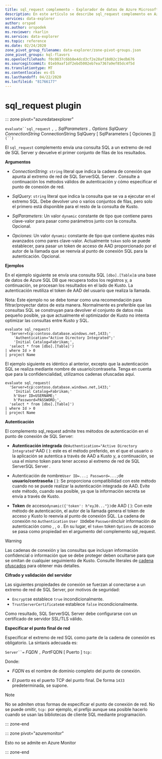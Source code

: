 ```yaml
---
title: sql_request complemento - Explorador de datos de Azure Microsoft Docs
description: En este artículo se describe sql_request complemento en Azure Data Explorer.
services: data-explorer
author: orspod
ms.author: orspodek
ms.reviewer: rkarlin
ms.service: data-explorer
ms.topic: reference
ms.date: 02/24/2020
zone_pivot_group_filename: data-explorer/zone-pivot-groups.json
zone_pivot_groups: kql-flavors
ms.openlocfilehash: f0c0837c6bb8e4dcd3cf2e28af18d02c19edb676
ms.sourcegitcommit: 01eb9aaf1df2ebd5002eb7ea7367a9ef85dc4f5d
ms.translationtype: MT
ms.contentlocale: es-ES
ms.lasthandoff: 04/22/2020
ms.locfileid: "81766177"
---
```

# <a name="sql_request-plugin"></a>sql_request plugin

::: zone pivot="azuredataexplorer"

  `evaluate``sql_request` `,` `,` *SqlParameters* `,` *Options* *SqlQuery* *ConnectionString* ConnectionString SqlQuery [ SqlParameters [ Opciones ]] `(``)`

El `sql_request` complemento envía una consulta SQL a un extremo de red de SQL Server y devuelve el primer conjunto de filas de los resultados.

**Argumentos**

* *ConnectionString*: `string` literal que indica la cadena de conexión que apunta al extremo de red de SQL ServerSQL Server . Consulte a continuación los métodos válidos de autenticación y cómo especificar el punto de conexión de red.

* *SqlQuery*: `string` literal que indica la consulta que se va a ejecutar en el extremo SQL. Debe devolver uno o varios conjuntos de filas, pero solo el primero está disponible para el resto de la consulta de Kusto.

* *SqlParameters*: Un valor `dynamic` constante de tipo que contiene pares clave-valor para pasar como parámetros junto con la consulta. Opcional.
  
* *Opciones*: Un valor `dynamic` constante de tipo que contiene ajustes más avanzados como pares clave-valor. Actualmente `token` solo se puede establecer, para pasar un token de acceso de AAD proporcionado por el autor de la llamada que se reenvía al punto de conexión SQL para la autenticación. Opcional.

**Ejemplos**

En el ejemplo siguiente se envía una consulta SQL `[dbo].[Table]`a una base de datos de Azure SQL DB que recupera todos los registros y, a continuación, se procesan los resultados en el lado de Kusto. La autenticación reutiliza el token de AAD del usuario que realiza la llamada.

Nota: Este ejemplo no se debe tomar como una recomendación para filtrar/proyectar datos de esta manera. Normalmente es preferible que las consultas SQL se construyan para devolver el conjunto de datos más pequeño posible, ya que actualmente el optimizador de Kusto no intenta optimizar las consultas entre Kusto y SQL.

```kusto
evaluate sql_request(
  'Server=tcp:contoso.database.windows.net,1433;'
    'Authentication="Active Directory Integrated";'
    'Initial Catalog=Fabrikam;',
  'select * from [dbo].[Table]')
| where Id > 0
| project Name
```

El ejemplo siguiente es idéntico al anterior, excepto que la autenticación SQL se realiza mediante nombre de usuario/contraseña. Tenga en cuenta que para la confidencialidad, utilizamos cadenas ofuscadas aquí.

```kusto
evaluate sql_request(
  'Server=tcp:contoso.database.windows.net,1433;'
    'Initial Catalog=Fabrikam;'
    h'User ID=USERNAME;'
    h'Password=PASSWORD;',
  'select * from [dbo].[Table]')
| where Id > 0
| project Name
```

**Autenticación**

El complemento sql_request admite tres métodos de autenticación en el punto de conexión de SQL Server:

* **Autenticación integrada** de`Authentication="Active Directory Integrated"`AAD ( ): este es el método preferido, en el que el usuario o la aplicación se autentica a través de AAD a Kusto y, a continuación, se usa el mismo token para tener acceso al extremo de red de SQL ServerSQL Server .

* Autenticación de nombre`User ID=...; Password=...;`de **usuario/contraseña** ( ): Se proporciona compatibilidad con este método cuando no se puede realizar la autenticación integrada de AAD. Evite este método, cuando sea posible, ya que la información secreta se envía a través de Kusto.

* **Token** de acceso`dynamic({'token': h"eyJ0..."})`de AAD ( ): Con este método de autenticación, el autor de la llamada genera el token de acceso y Kusto lo reenvía al punto de conexión SQL. La cadena de conexión no `Authentication` `User ID`debe `Password`incluir información de autenticación como , , o . En su lugar, el `token` token `Options` de acceso se pasa como propiedad en el argumento del complemento sql_request.
     
> [!WARNING]
> Las cadenas de conexión y las consultas que incluyan información confidencial o información que se debe proteger deben ocultarse para que se omitan de cualquier seguimiento de Kusto.
> Consulte literales de [cadena ofuscados](scalar-data-types/string.md#obfuscated-string-literals) para obtener más detalles.

**Cifrado y validación del servidor**

Las siguientes propiedades de conexión se fuerzan al conectarse a un extremo de red de SQL Server, por motivos de seguridad:

* `Encrypt`se establece `true` incondicionalmente.
* `TrustServerCertificate`se establece `false` incondicionalmente.

Como resultado, SQL ServerSQL Server debe configurarse con un certificado de servidor SSL/TLS válido.

**Especificar el punto final de red**

Especificar el extremo de red SQL como parte de la cadena de conexión es obligatorio.
La sintaxis adecuada es:

`Server``=` *FQDN* `,` *Port*FQDN [ Puerto ] `tcp:`

Donde:

* *FQDN* es el nombre de dominio completo del punto de conexión.

* *El puerto* es el puerto TCP del punto final. De forma `1433` predeterminada, se supone.

> [!NOTE]
> No se admiten otras formas de especificar el punto de conexión de red.
> No se puede omitir, `tcp:` por ejemplo, el prefijo aunque sea posible hacerlo cuando se usan las bibliotecas de cliente SQL mediante programación.



::: zone-end

::: zone pivot="azuremonitor"

Esto no se admite en Azure Monitor

::: zone-end
